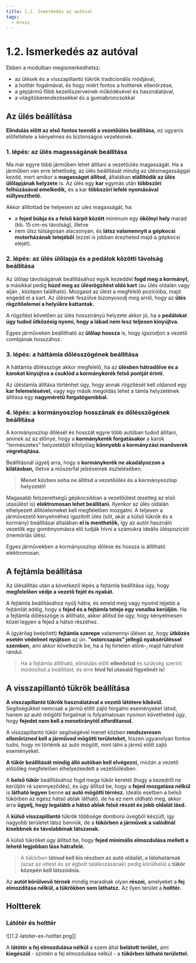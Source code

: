 ```yaml
---
title: 1.2. Ismerkedés az autóval
tags:
  - Kresz
---
```


# 1.2. Ismerkedés az autóval

Ebben a modulban megismerkedhetsz:
- az ülések és a visszapillantó tükrök tradicionális módjával,
- a holttér fogalmával, és hogy miért fontos a holtterek ellenőrzése,
- a gépjármű főbb kezelőszerveinek működésével és használatával,
- a világítóberendezésekkel és a gumiabroncsokkal

## Az ülés beállítása

**Elindulás előtt az első fontos teendő a vezetőülés beállítása,** ez ugyanis előfeltétele a kényelmes és biztonságos vezetésnek.

### 1. lépés: az ülés magasságának beállítása

Ma már egyre több járműben lehet állítani a vezetőülés magasságát. Ha a járműben van erre lehetőség, az ülés beállítását mindig az ülésmagassággal kezdd, mert amikor a **magasságot állítod,** általában **elállítódik az ülés ülőlapjának helyzete** is. Az ülés egy **kar** egymás után **többszöri felhúzásával emelkedik,** és a kar **többszöri lefelé nyomásával süllyeszthető.**

Akkor állítottad be helyesen az ules magasságát, ha:
- a **fejed búbja és a felső kárpit között** minimum egy **ökölnyi hely** marad (kb. 15 cm-es távolság), illetve
- nem ülsz túlságosan alacsonyan, és **látsz valamennyit a gépkocsi motorházának tetejéből** (ezzel is jobban érezheted majd a gépkocsi elejét).

### 2. lépés: az ülés ülőlapja és a pedálok közötti távolság beállítása

Az ülőlap távolságának beállításához egyik kezeddel **fogd meg a kormányt,** a másikkal pedig **húzd meg az ülésrögzítést oldó kart** (au ülés oldalán vagy alján , középen található). Mozgasd az ülést a megfelelő pozícióba, majd engedd el a kart. Az ülésnek feszülve bizonyosodj meg arról, hogy az **ülés rögzítőelemei a helyükre kattantak.**

A rögzítést követően az ülés hosszirányú helyzete akkor jó, ha a **pedálokat úgy tudod ütközésig nyomi, hogy a lábad nem lesz teljesen kinyújtva.**

Egyes járműveken beállítható az **ülőlap hossza** is, hogy igazodjon a vezető combjának hosszához.

### 3. lépés: a háttámla dőlésszögének beállítása

A háttámla dőlésszöge akkor megfelelő, ha az **ülésben hátradőlve és a karokat kinyújtva a csuklód a kormánykerék felső pontját érinti.**

Az üléstámla állítása történhet úgy, hogy annak rögzítését kell oldanod egy **kar felemelésével,** vagy egy másik megoldás lehet a támla helyzetének állítása egy **nagyméretű forgatógombbal.**

### 4. lépés: a kormányoszlop hosszának és dőlésszögének beállítása

A kormányoszlop dőlését és hosszát egyre több autóban tudod állítani, aminek az az előnye, hogy a **kormánykerék forgatásakor** a karok "természetes" helyzetéből kifolyólag **könnyebb a kormányzási manőverek végrehajtása.**

Beállításnál ügyelj arra, hogy a **kormánykerék ne akadályozzon a kilátásban,** illetve a műszerfal jelzéseinek észlelésében.

> **Menet közben soha ne állítsd a vezetőülés és a kormányoszlop helyzetét!**

Magasabb felszereltségű gépkocsikban a vezetőülést (esetleg az első utasülést is) **elektromosan lehet beállítani.** Ilyenkor az ülés oldalán elhelyezett állítóelemeket kell megfelelően mozgatni. A teljesen a járművezető kényelméhez igazított ülés (sőt, akár a külső tükrök és a kormány) beállításai általában **el is menthetők,** így az autót használó vezetők egy gombnyomásra elő tudják hívni a számukra ideális üléspozíciót (memóriás ülés).

Egyes járművekben a kormányoszlop dőlése és hossza is állítható elektromosan.

## A fejtámla beállítása

Az ülésállítás után a következő lépés a fejtámla beállítása úgy, hogy **megfelelően védje a vezető fejét és nyakát.**

A fejtámla beállításához nyúlj hátra, és emeld meg vagy nyomd lejjebb a fejtámlát addig, hogy a **fejed és a fejtámla teteje egy vonalba kerüljön.** Ha a fejtámla dőlésszöge is állítható, akkor állítsd be úgy, hogy kényelmesen közel legyen a fejed a hátsó részéhez.

A (gyárilag beépített) **fejtámla szerepe** valamennyi ülésen az, hogy **ütközés esetén védelmet nyújtson** az ún. **"ostorcsapás" jellegű nyaksérüléssel szemben,** ami akkor következik be, ha a fej hirtelen előre-, majd hátrafelé rándul.

> Ha a fejtámla állítható, elindulás előtt **ellenőrizd** és szükség szerint módosítsd a beállítást, és erre **hívd fel utasaid figyelmét is!**

## A visszapillantó tükrök beállítása

**A visszapillantó tükrök használatával a vezető látótere kibővül.** Segítségükkel nemcsak a jármű előtt zajló forgalmi eseményeket látod, hanem az autó mögötti forgalmat is folyamatosan nyomon követheted úgy, hogy **fejedet nem kell a menetiránytól elfordítanod.**

A visszapillantó tükör segítségével menet közben **rendszeresen ellenőrizned kell a járműved mögötti területeket,** hiszen ugyanolyan fontos tudni, hogy mi történik az autó mögött, mint látni a jármű előtt zajló eseményeket.

**A tükör beállítását mindig álló autóban kell elvégezni,** miután a vezető előzőleg megfelelően elhelyezkedett a vezetőülésben.

A **belső tükör** beállításához fogd mega tükör keretét (hogy a kezedről ne kerüljön rá szennyeződés), és úgy állítsd be, hogy a **fejed mozgatása nélkül** is **látható legyen** benne **az autó mögötti térrész.** Ideális esetben a belső tükörben az egész hátsó ablak látható, de ha ez nem oldható meg, akkor arra **ügyelj, hogy legalább a hátsó ablak felső részét és jobb oldalát lásd.**

A **külső visszapillantó** tükrök többsége domború üvegből készült, így nagyobb területet látsz bennük, de a **tükörben a  járművek a valódinál kisebbnek és távolabbinak látszanak.**

A külső tükröket úgy állítsd be, hogy **fejed minimális elmozdulása mellett a lehető legjobban láss hátrafelé.**

> A tükörben **látnod kell kis részben az autó oldalát, a látóhatárnak** (azaz az úttest és az égbolt találkozásának) pedig körülbelül a **tükör közepén kell látszódnia.**

Az **autót körülvevő térnek** mindig maradnak olyan **részei,** amelyeket a **fej elmozdítása nélkül, a tükrökben sem láthatsz.** Az ilyen terület a **holttér.**

## Holtterek

### Látótér és holttér

![[1.2-latoter-es-holtter.png]]

A **látótér a fej elmozdulása nélkül** a szem által **belátott terület,** ami **kiegészül** - szintén a fej elmozdulása nélkül - a **tükörben látható területtel.**